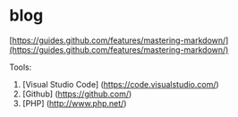 # blog

[https://guides.github.com/features/mastering-markdown/](https://guides.github.com/features/mastering-markdown/)

Tools:
1. [Visual Studio Code] (https://code.visualstudio.com/)
2. [Github] (https://github.com/)
3. [PHP] (http://www.php.net/)

